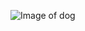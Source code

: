 ![Image of dog](https://images.pexels.com/photos/1108099/pexels-photo-1108099.jpeg?auto=compress&cs=tinysrgb&dpr=1&w=500)
